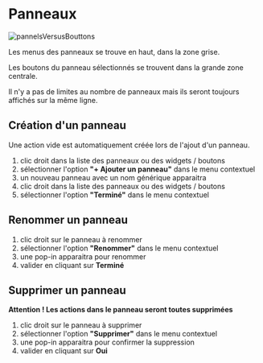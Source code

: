# Panneaux

![pannelsVersusBouttons](/assets/images/docs/panels_versus_buttons.png)

Les menus des panneaux se trouve en haut, dans la zone grise.

Les boutons du panneau sélectionnés se trouvent dans la grande zone centrale.

Il n'y a pas de limites au nombre de panneaux mais ils seront toujours affichés sur la même ligne.

## Création d'un panneau
Une action vide est automatiquement créée lors de l'ajout d'un panneau.
1. clic droit dans la liste des panneaux ou des widgets / boutons
2. sélectionner l'option **"+ Ajouter un panneau"** dans le menu contextuel
3. un nouveau panneau avec un nom générique apparaitra
4. clic droit dans la liste des panneaux ou des widgets / boutons
5. sélectionner l'option **"Terminé"** dans le menu contextuel

## Renommer un panneau
1. clic droit sur le panneau à renommer
2. sélectionner l'option **"Renommer"** dans le menu contextuel
3. une pop-in apparaitra pour renommer
4. valider en cliquant sur **Terminé**

## Supprimer un panneau
**Attention ! Les actions dans le panneau seront toutes supprimées**
1. clic droit sur le panneau à supprimer
2. sélectionner l'option **"Supprimer"** dans le menu contextuel
3. une pop-in apparaitra pour confirmer la suppression
4. valider en cliquant sur **Oui**
